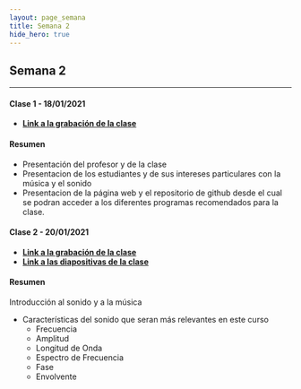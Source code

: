 ```yaml
---
layout: page_semana
title: Semana 2
hide_hero: true
---
```


## Semana 2

---

#### Clase 1 - 18/01/2021

- **[Link a la grabación de la clase](https://upbeduco.sharepoint.com/sites/CreacinSonora2021-10/Shared%20Documents/General/Recordings/Meeting%20in%20_General_-20210118_120431-Meeting%20Recording.mp4?web=1)**

#### Resumen

- Presentación del profesor y de la clase
- Presentacion de los estudiantes y de sus intereses
  particulares con la música y el sonido
- Presentacion de la página web y el repositorio de github desde
  el cual se podran acceder a los diferentes programas
  recomendados para la clase.

#### Clase 2 - 20/01/2021

- **[Link a la grabación de la clase](https://upbeduco.sharepoint.com/sites/CreacinSonora2021-10/Shared%20Documents/General/Recordings/Clase%202%20-%20El%20sonido%20y%20la%20m%C3%BAsica-20210120_120440-Meeting%20Recording.mp4?web=1)**
- **[Link a las diapositivas de la clase](https://www.canva.com/design/DAETxDTmZH4/8vPmFfJMbyGxPhVJ2LSynQ/view?utm_content=DAETxDTmZH4&utm_campaign=designshare&utm_medium=link&utm_source=sharebutton)**

#### Resumen

Introducción al sonido y a la música

- Características del sonido que seran más relevantes en este curso
  - Frecuencia
  - Amplitud
  - Longitud de Onda
  - Espectro de Frecuencia
  - Fase
  - Envolvente
